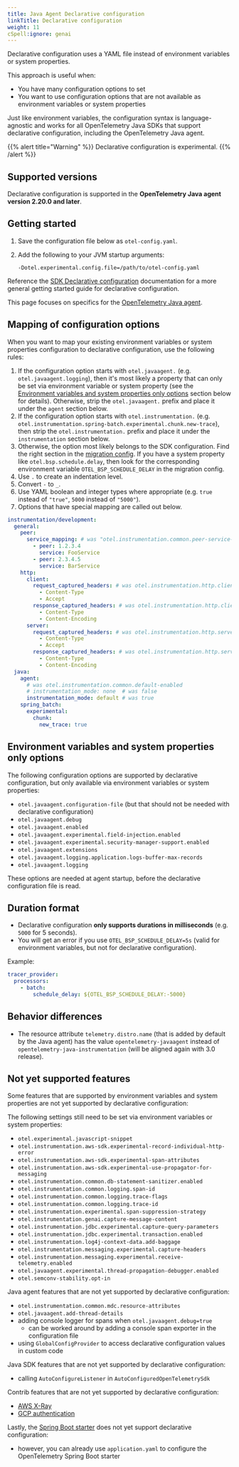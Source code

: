 ```yaml
---
title: Java Agent Declarative configuration
linkTitle: Declarative configuration
weight: 11
cSpell:ignore: genai
---
```


Declarative configuration uses a YAML file instead of environment variables or
system properties.

This approach is useful when:

- You have many configuration options to set
- You want to use configuration options that are not available as environment
  variables or system properties

Just like environment variables, the configuration syntax is language-agnostic
and works for all OpenTelemetry Java SDKs that support declarative
configuration, including the OpenTelemetry Java agent.

{{% alert title="Warning" %}} Declarative configuration is experimental.
{{% /alert %}}

## Supported versions

Declarative configuration is supported in the **OpenTelemetry Java agent version
2.20.0 and later**.

## Getting started

1. Save the configuration file below as `otel-config.yaml`.
2. Add the following to your JVM startup arguments:

   ```shell
   -Dotel.experimental.config.file=/path/to/otel-config.yaml
   ```

Reference the [SDK Declarative configuration][] documentation for a more general
getting started guide for declarative configuration.

This page focuses on specifics for the
[OpenTelemetry Java agent](https://github.com/open-telemetry/opentelemetry-java-instrumentation).

## Mapping of configuration options

When you want to map your existing environment variables or system properties
configuration to declarative configuration, use the following rules:

1. If the configuration option starts with `otel.javaagent.` (e.g.
   `otel.javaagent.logging`), then it's most likely a property that can only be
   set via environment variable or system property (see the
   [Environment variables and system properties only options](#environment-variables-and-system-properties-only-options)
   section below for details). Otherwise, strip the `otel.javaagent.` prefix and
   place it under the `agent` section below.
2. If the configuration option starts with `otel.instrumentation.` (e.g.
   `otel.instrumentation.spring-batch.experimental.chunk.new-trace`), then strip
   the `otel.instrumentation.` prefix and place it under the `instrumentation`
   section below.
3. Otherwise, the option most likely belongs to the SDK configuration. Find the
   right section in the
   [migration config](https://github.com/open-telemetry/opentelemetry-configuration/blob/main/examples/sdk-migration-config.yaml).
   If you have a system property like `otel.bsp.schedule.delay`, then look for
   the corresponding environment variable `OTEL_BSP_SCHEDULE_DELAY` in the
   migration config.
4. Use `.` to create an indentation level.
5. Convert `-` to `_`.
6. Use YAML boolean and integer types where appropriate (e.g. `true` instead of
   `"true"`, `5000` instead of `"5000"`).
7. Options that have special mapping are called out below.

```yaml
instrumentation/development:
  general:
    peer:
      service_mapping: # was "otel.instrumentation.common.peer-service-mapping"
        - peer: 1.2.3.4
          service: FooService
        - peer: 2.3.4.5
          service: BarService
    http:
      client:
        request_captured_headers: # was otel.instrumentation.http.client.capture-request-headers
          - Content-Type
          - Accept
        response_captured_headers: # was otel.instrumentation.http.client.capture-response-headers
          - Content-Type
          - Content-Encoding
      server:
        request_captured_headers: # was otel.instrumentation.http.server.capture-request-headers
          - Content-Type
          - Accept
        response_captured_headers: # was otel.instrumentation.http.server.capture-response-headers
          - Content-Type
          - Content-Encoding
  java:
    agent:
      # was otel.instrumentation.common.default-enabled
      # instrumentation_mode: none  # was false
      instrumentation_mode: default # was true
    spring_batch:
      experimental:
        chunk:
          new_trace: true
```

## Environment variables and system properties only options

The following configuration options are supported by declarative configuration,
but only available via environment variables or system properties:

- `otel.javaagent.configuration-file` (but that should not be needed with
  declarative configuration)
- `otel.javaagent.debug`
- `otel.javaagent.enabled`
- `otel.javaagent.experimental.field-injection.enabled`
- `otel.javaagent.experimental.security-manager-support.enabled`
- `otel.javaagent.extensions`
- `otel.javaagent.logging.application.logs-buffer-max-records`
- `otel.javaagent.logging`

These options are needed at agent startup, before the declarative configuration
file is read.

## Duration format

- Declarative configuration **only supports durations in milliseconds** (e.g.
  `5000` for 5 seconds).
- You will get an error if you use `OTEL_BSP_SCHEDULE_DELAY=5s` (valid for
  environment variables, but not for declarative configuration).

Example:

```yaml
tracer_provider:
  processors:
    - batch:
        schedule_delay: ${OTEL_BSP_SCHEDULE_DELAY:-5000}
```

## Behavior differences

- The resource attribute `telemetry.distro.name` (that is added by default by
  the Java agent) has the value `opentelemetry-javaagent` instead of
  `opentelemetry-java-instrumentation` (will be aligned again with 3.0 release).

## Not yet supported features

Some features that are supported by environment variables and system properties
are not yet supported by declarative configuration:

The following settings still need to be set via environment variables or system
properties:

- `otel.experimental.javascript-snippet`
- `otel.instrumentation.aws-sdk.experimental-record-individual-http-error`
- `otel.instrumentation.aws-sdk.experimental-span-attributes`
- `otel.instrumentation.aws-sdk.experimental-use-propagator-for-messaging`
- `otel.instrumentation.common.db-statement-sanitizer.enabled`
- `otel.instrumentation.common.logging.span-id`
- `otel.instrumentation.common.logging.trace-flags`
- `otel.instrumentation.common.logging.trace-id`
- `otel.instrumentation.experimental.span-suppression-strategy`
- `otel.instrumentation.genai.capture-message-content`
- `otel.instrumentation.jdbc.experimental.capture-query-parameters`
- `otel.instrumentation.jdbc.experimental.transaction.enabled`
- `otel.instrumentation.log4j-context-data.add-baggage`
- `otel.instrumentation.messaging.experimental.capture-headers`
- `otel.instrumentation.messaging.experimental.receive-telemetry.enabled`
- `otel.javaagent.experimental.thread-propagation-debugger.enabled`
- `otel.semconv-stability.opt-in`

Java agent features that are not yet supported by declarative configuration:

- `otel.instrumentation.common.mdc.resource-attributes`
- `otel.javaagent.add-thread-details`
- adding console logger for spans when `otel.javaagent.debug=true`
  - can be worked around by adding a console span exporter in the configuration
    file
- using `GlobalConfigProvider` to access declarative configuration values in
  custom code

Java SDK features that are not yet supported by declarative configuration:

- calling `AutoConfigureListener` in `AutoConfiguredOpenTelemetrySdk`

Contrib features that are not yet supported by declarative configuration:

- [AWS X-Ray](https://github.com/open-telemetry/opentelemetry-java-contrib/tree/main/aws-xray)
- [GCP authentication](https://github.com/open-telemetry/opentelemetry-java-contrib/tree/main/gcp-auth-extension)

Lastly, the [Spring Boot starter](/docs/zero-code/java/spring-boot-starter) does
not yet support declarative configuration:

- however, you can already use `application.yaml` to configure the OpenTelemetry
  Spring Boot starter

[SDK Declarative configuration]:
  /docs/languages/sdk-configuration/declarative-configuration
